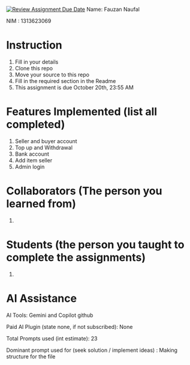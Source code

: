 [![Review Assignment Due Date](https://classroom.github.com/assets/deadline-readme-button-22041afd0340ce965d47ae6ef1cefeee28c7c493a6346c4f15d667ab976d596c.svg)](https://classroom.github.com/a/uAfN8jpt)
Name: Fauzan Naufal

NIM : 1313623069

# Instruction
1. Fill in your details
2. Clone this repo
3. Move your source to this repo
4. Fill in the required section in the Readme
5. This assignment is due October 20th, 23:55 AM

# Features Implemented (list all completed)
1. Seller and buyer account
2. Top up and Withdrawal
3. Bank account
4. Add item seller
5. Admin login

# Collaborators (The person you learned from)
1. 

# Students (the person you taught to complete the assignments)
1. 

# AI Assistance
AI Tools: Gemini and Copilot github

Paid AI Plugin (state none, if not subscribed): None

Total Prompts used (int estimate): 23

Dominant prompt used for (seek solution / implement ideas) : Making structure for the file
